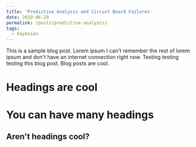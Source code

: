 ```yaml
---
title: 'Predictive Analysis and Circuit Board Failures'
date: 2019-06-20
permalink: /posts/predictive-analysis/
tags:
  - bayesian
---
```


This is a sample blog post. Lorem ipsum I can't remember the rest of lorem ipsum and don't have an internet connection right now. Testing testing testing this blog post. Blog posts are cool.

Headings are cool
======

You can have many headings
======

Aren't headings cool?
------
